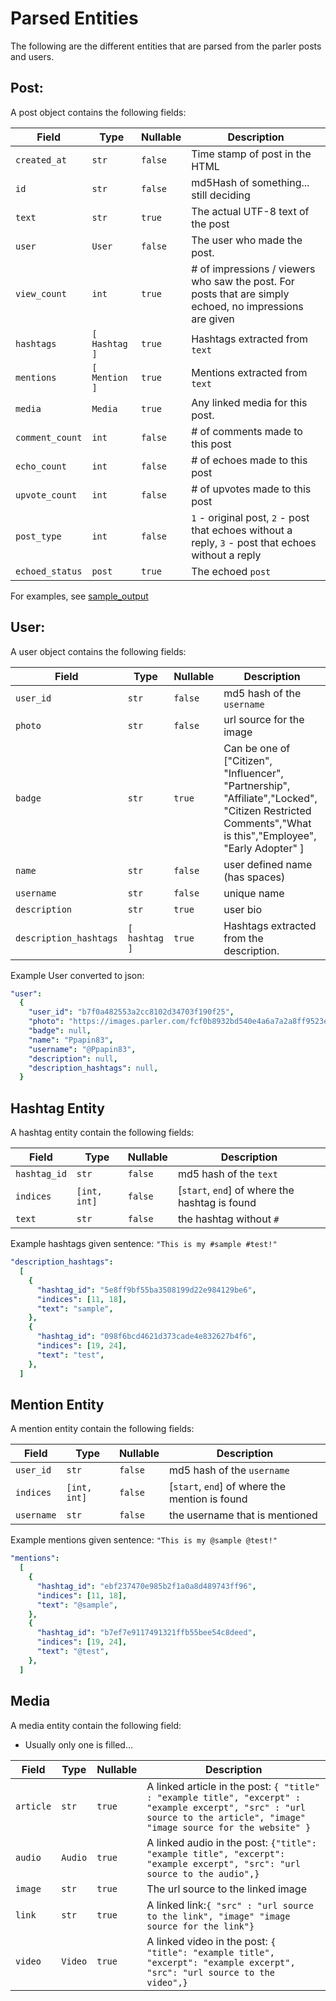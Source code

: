 # Parsed Entities

The following are the different entities that are parsed from the parler posts and users.

## Post:

A post object contains the following fields:

| Field           | Type          | Nullable | Description                                                                                             |
| --------------- | ------------- | -------- | ------------------------------------------------------------------------------------------------------- |
| `created_at`    | `str`         | `false`  | Time stamp of post in the HTML                                                                          |
| `id`            | `str`         | `false`  | md5Hash of something... still deciding                                                                  |
| `text`          | `str`         | `true`   | The actual UTF-8 text of the post                                                                       |
| `user`          | `User`        | `false`  | The user who made the post.                                                                             |
| `view_count`    | `int`         | `true`   | # of impressions / viewers who saw the post. For posts that are simply echoed, no impressions are given |
| `hashtags`      | `[ Hashtag ]` | `true`   | Hashtags extracted from `text`                                                                          |
| `mentions`      | `[ Mention ]` | `true`   | Mentions extracted from `text`                                                                          |
| `media`         | `Media`       | `true`   | Any linked media for this post.                                                                         |
| `comment_count` | `int`         | `false`  | # of comments made to this post                                                                         |
| `echo_count`    | `int`         | `false`  | # of echoes made to this post                                                                           |
| `upvote_count`  | `int`         | `false`  | # of upvotes made to this post                                                                          |
| `post_type`     | `int`         | `false`  | `1` - original post, `2` - post that echoes without a reply, `3` - post that echoes without a reply     |
| `echoed_status` | `post`        | `true`   | The echoed `post`                                                                                       |

For examples, see [sample_output](./sample_output.json)

## User:

A user object contains the following fields:

| Field                  | Type          | Nullable | Description                                                                                                                                             |
| ---------------------- | ------------- | -------- | ------------------------------------------------------------------------------------------------------------------------------------------------------- |
| `user_id`              | `str`         | `false`  | md5 hash of the `username`                                                                                                                              |
| `photo`                | `str`         | `false`  | url source for the image                                                                                                                                |
| `badge`                | `str`         | `true`   | Can be one of ["Citizen", "Influencer", "Partnership", "Affiliate","Locked", "Citizen Restricted Comments","What is this","Employee", "Early Adopter" ] |
| `name`                 | `str`         | `false`  | user defined name (has spaces)                                                                                                                          |
| `username`             | `str`         | `false`  | unique name                                                                                                                                             |
| `description`          | `str`         | `true`   | user bio                                                                                                                                                |
| `description_hashtags` | `[ hashtag ]` | `true`   | Hashtags extracted from the description.                                                                                                                |

Example User converted to json:

```yaml
"user":
  {
    "user_id": "b7f0a482553a2cc8102d34703f190f25",
    "photo": "https://images.parler.com/fcf0b8932bd540e4a6a7a2a8ff9523e3_256",
    "badge": null,
    "name": "Ppapin83",
    "username": "@Ppapin83",
    "description": null,
    "description_hashtags": null,
  }
```

## Hashtag Entity

A hashtag entity contain the following fields:

| Field        | Type         | Nullable | Description                                    |
| ------------ | ------------ | -------- | ---------------------------------------------- |
| `hashtag_id` | `str`        | `false`  | md5 hash of the `text`                         |
| `indices`    | `[int, int]` | `false`  | [`start`, `end`] of where the hashtag is found |
| `text`       | `str`        | `false`  | the hashtag without `#`                        |

Example hashtags given sentence: `"This is my #sample #test!"`

```yaml
"description_hashtags":
  [
    {
      "hashtag_id": "5e8ff9bf55ba3508199d22e984129be6",
      "indices": [11, 18],
      "text": "sample",
    },
    {
      "hashtag_id": "098f6bcd4621d373cade4e832627b4f6",
      "indices": [19, 24],
      "text": "test",
    },
  ]
```

## Mention Entity

A mention entity contain the following fields:

| Field      | Type         | Nullable | Description                                    |
| ---------- | ------------ | -------- | ---------------------------------------------- |
| `user_id`  | `str`        | `false`  | md5 hash of the `username`                     |
| `indices`  | `[int, int]` | `false`  | [`start`, `end`] of where the mention is found |
| `username` | `str`        | `false`  | the username that is mentioned                 |

Example mentions given sentence: `"This is my @sample @test!"`

```yaml
"mentions":
  [
    {
      "hashtag_id": "ebf237470e985b2f1a0a8d489743ff96",
      "indices": [11, 18],
      "text": "@sample",
    },
    {
      "hashtag_id": "b7ef7e9117491321ffb55bee54c8deed",
      "indices": [19, 24],
      "text": "@test",
    },
  ]
```

## Media

A media entity contain the following field:

- Usually only one is filled...

| Field     | Type    | Nullable | Description                                                                                                                                                               |
| --------- | ------- | -------- | ------------------------------------------------------------------------------------------------------------------------------------------------------------------------- |
| `article` | `str`   | `true`   | A linked article in the post: `{ "title" : "example title", "excerpt" : "example excerpt", "src" : "url source to the article", "image" "image source for the website" }` |
| `audio`   | `Audio` | `true`   | A linked audio in the post: `{"title": "example title", "excerpt": "example excerpt", "src": "url source to the audio",}`                                                 |
| `image`   | `str`   | `true`   | The url source to the linked image                                                                                                                                        |
| `link`    | `str`   | `true`   | A linked link:`{ "src" : "url source to the link", "image" "image source for the link"}`                                                                                  |
| `video`   | `Video` | `true`   | A linked video in the post: `{ "title": "example title", "excerpt": "example excerpt", "src": "url source to the video",}`                                                |
